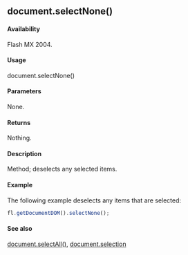 ## document.selectNone()

#### Availability

Flash MX 2004.

#### Usage

document.selectNone()

#### Parameters

None.

#### Returns

Nothing.

#### Description

Method; deselects any selected items.

#### Example

The following example deselects any items that are selected:

```javascript
fl.getDocumentDOM().selectNone();

```
#### See also

[document.selectAll()](../Document_object/docum420.md), [document.selection](../Document_object/docum430.md)
